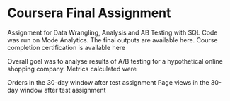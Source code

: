 # Coursera Final Assignment

Assignment for Data Wrangling, Analysis and AB Testing with SQL Code was run on Mode Analytics. The final outputs are available here. Course completion certification is available here

Overall goal was to analyse results of A/B testing for a hypothetical online shopping company. Metrics calculated were

Orders in the 30-day window after test assignment
Page views in the 30-day window after test assignment
